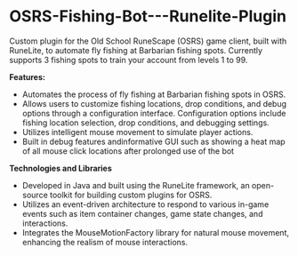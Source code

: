 # OSRS-Fishing-Bot---Runelite-Plugin
 Custom plugin for the Old School RuneScape (OSRS) game client, built with RuneLite, to automate fly fishing at Barbarian fishing spots. Currently supports 3 fishing spots to train your account from levels 1 to 99.

**Features:**
+ Automates the process of fly fishing at Barbarian fishing spots in OSRS.
+ Allows users to customize fishing locations, drop conditions, and debug options through a configuration interface. Configuration options include fishing location selection, drop conditions, and debugging settings.
+ Utilizes intelligent mouse movement to simulate player actions.
+ Built in debug features andinformative GUI such as showing a heat map of all mouse click locations after prolonged use of the bot

**Technologies and Libraries**
+ Developed in Java and built using the RuneLite framework, an open-source toolkit for building custom plugins for OSRS.
+ Utilizes an event-driven architecture to respond to various in-game events such as item container changes, game state changes, and interactions.
+ Integrates the MouseMotionFactory library for natural mouse movement, enhancing the realism of mouse interactions.
